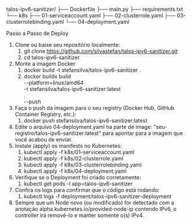 talos-ipv6-sanitizer/
├── Dockerfile
├── main.py
├── requirements.txt
└── k8s
    ├── 01-serviceaccount.yaml
    ├── 02-clusterrole.yaml
    ├── 03-clusterrolebinding.yaml
    └── 04-deployment.yaml
    
Passo a Passo de Deploy
1. Clone ou baixe seu repositório localmente:
   1. git clone https://github.com/silvastefan/talos-ipv6-sanitizer.git
   2. cd talos-ipv6-sanitizer
2. Monte a imagem Docker
   1. docker build -t stefansilva/talos-ipv6-sanitizer .
   2. docker buildx build \
  --platform=linux/amd64 \
  -t stefansilva/talos-ipv6-sanitizer:latest \
  . \
  --push
3. Faça o push da imagem para o seu registry (Docker Hub, GitHub Container Registry, etc.):
   1. docker push stefansilva/talos-ipv6-sanitizer:latest
4. Edite o arquivo 04-deployment.yaml na parte de image: "seu-registro/talos-ipv6-sanitizer:latest" para apontar para a imagem que você acabou de enviar.
5. Instale (apply) os manifests no Kubernetes:
   1. kubectl apply -f k8s/01-serviceaccount.yaml
   2. kubectl apply -f k8s/02-clusterrole.yaml
   3. kubectl apply -f k8s/03-clusterrolebinding.yaml
   4. kubectl apply -f k8s/04-deployment.yaml
6. Verifique se o Deployment foi criado corretamente:
   1. kubectl get pods -l app=talos-ipv6-sanitizer
7. Confira os logs para confirmar que o código está rodando:
   1. kubectl logs -f deployment/talos-ipv6-sanitizer-deployment
8. Sempre que um Node novo (ou modificado) for detectado com a anotação
alpha.kubernetes.io/provided-node-ip contendo IPv6, o controller irá removê-lo e manter somente o(s) IPv4.